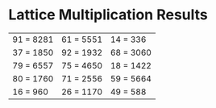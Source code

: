 # Lattice Multiplication Results

|   |   |   |
|---|---|---|
| 91 = 8281 | 61 = 5551 | 14 = 336 |
| 37 = 1850 | 92 = 1932 | 68 = 3060 |
| 79 = 6557 | 75 = 4650 | 18 = 1422 |
| 80 = 1760 | 71 = 2556 | 59 = 5664 |
| 16 = 960 | 26 = 1170 | 49 = 588 |
